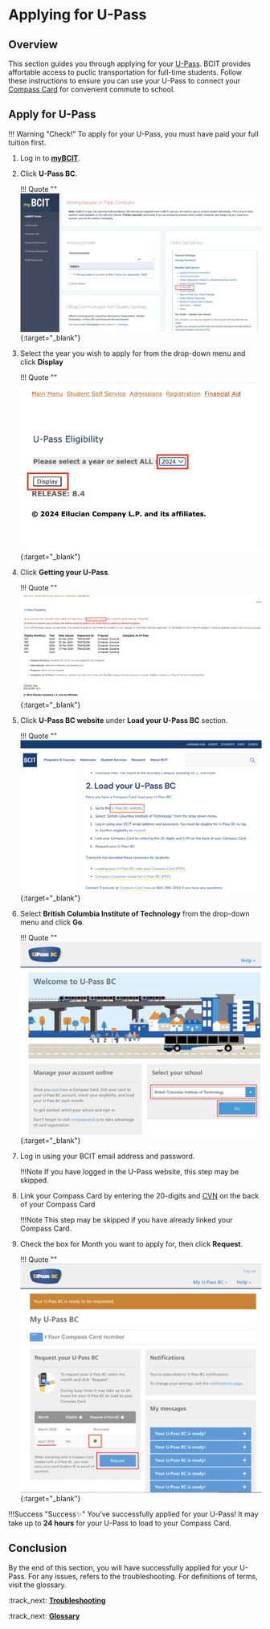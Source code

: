 # **Applying for U-Pass**

## Overview
This section guides you through applying for your [U-Pass](glossary.md\#u-pass). BCIT provides affortable access to puclic transportation for full-time students. Follow these instructions to ensure you can use your U-Pass to connect your [Compass Card](glossary/#compass-card) for convenient commute to school.

## Apply for U-Pass
!!! Warning "Check!"
    To apply for your U-Pass, you must have paid your full tuition first. 

1. Log in to **<u>[myBCIT](https://my.bcit.ca/)</u>**.

2. Click **U-Pass BC**.

    !!! Quote ""
        [![U-Pass BC](..\Assets\applying-u-pass-image\u-pass-bc.png)](..\Assets\applying-u-pass-image\u-pass-bc.png){:target="_blank"}

3. Select the year you wish to apply for from the drop-down menu and click **Display**

    !!! Quote ""
        [![Year and display](..\Assets\applying-u-pass-image\year-and-display.png)](..\Assets\applying-u-pass-image\year-and-display.png){:target="_blank"}

4. Click **Getting your U-Pass**.

    !!! Quote ""
        [![Getting your U-Pass](..\Assets\applying-u-pass-image\getting-u-pass.png)](..\Assets\applying-u-pass-image\getting-u-pass.png){:target="_blank"}

5. Click **U-Pass BC website** under **Load your U-Pass BC** section.

    !!! Quote ""
        [![U-Pass BC website](..\Assets\applying-u-pass-image\u-pass-website.png)](..\Assets\applying-u-pass-image\u-pass-website.png){:target="_blank"}


6. Select **British Columbia Institute of Technology** from the drop-down menu and click **Go**.

    !!! Quote ""
        [![U-Pass BC website](..\Assets\applying-u-pass-image\select-BCIT.png)](..\Assets\applying-u-pass-image\select-BCIT.png){:target="_blank"}

7. Log in using your BCIT email address and password.

    !!!Note
        If you have logged in the U-Pass website, this step may be skipped.

8. Link your Compass Card by entering the 20-digits and [CVN](glossary.md\#cvn) on the back of your Compass Card

    !!!Note 
        This step may be skipped if you have already linked your Compass Card.


9. Check the box for Month you want to apply for, then click **Request**.

    !!! Quote ""
        [![U-Pass BC request](..\Assets\applying-u-pass-image\request-u-pass.png)](..\Assets\applying-u-pass-image\request-u-pass.png){:target="_blank"}

!!!Success "Success✨"
    You've successfully applied for your U-Pass! It may take up to **24 hours** for your U-Pass to load to your Compass Card.

## Conclusion
By the end of this section, you will have successfully applied for your U-Pass. For any issues, refers to the troubleshooting. For definitions of terms, visit the glossary.

:track_next: **[Troubleshooting](troubleshooting.md)**

:track_next: **[Glossary](glossary.md)**